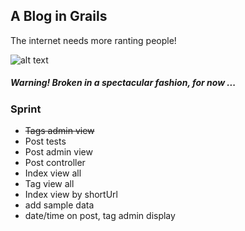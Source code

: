 ## A Blog in Grails

The internet needs more ranting people!

![alt text](https://s3-us-west-2.amazonaws.com/atronandbeyond.com/Animated+GIF-downsized.gif)

##### Warning! Broken in a spectacular fashion, for now ...

### Sprint

* ~~Tags admin view~~
* Post tests
* Post admin view
* Post controller
* Index view all
* Tag view all
* Index view by shortUrl
* add sample data
* date/time on post, tag admin display